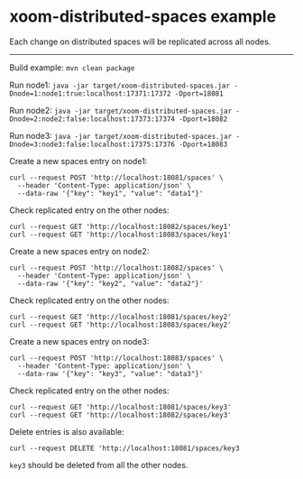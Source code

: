 # xoom-distributed-spaces example

Each change on distributed spaces will be replicated across all nodes.

---

Build example: `mvn clean package`

Run node1: `java -jar target/xoom-distributed-spaces.jar -Dnode=1:node1:true:localhost:17371:17372 -Dport=18081`

Run node2: `java -jar target/xoom-distributed-spaces.jar -Dnode=2:node2:false:localhost:17373:17374 -Dport=18082`

Run node3: `java -jar target/xoom-distributed-spaces.jar -Dnode=3:node3:false:localhost:17375:17376 -Dport=18083`

Create a new spaces entry on node1:
```
curl --request POST 'http://localhost:18081/spaces' \
  --header 'Content-Type: application/json' \
  --data-raw '{"key": "key1", "value": "data1"}'
```

Check replicated entry on the other nodes:
```
curl --request GET 'http://localhost:18082/spaces/key1'
curl --request GET 'http://localhost:18083/spaces/key1'
```

Create a new spaces entry on node2:
```
curl --request POST 'http://localhost:18082/spaces' \
  --header 'Content-Type: application/json' \
  --data-raw '{"key": "key2", "value": "data2"}'
```

Check replicated entry on the other nodes:
```
curl --request GET 'http://localhost:18081/spaces/key2'
curl --request GET 'http://localhost:18083/spaces/key2'
```

Create a new spaces entry on node3:
```
curl --request POST 'http://localhost:18083/spaces' \
  --header 'Content-Type: application/json' \
  --data-raw '{"key": "key3", "value": "data3"}'
```

Check replicated entry on the other nodes:
```
curl --request GET 'http://localhost:18081/spaces/key3'
curl --request GET 'http://localhost:18082/spaces/key3'
```

Delete entries is also available:

```
curl --request DELETE 'http://localhost:18081/spaces/key3
```

`key3` should be deleted from all the other nodes.